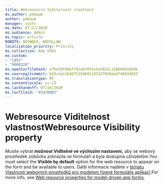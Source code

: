 ```yaml
---
title: Webresource Viditelnost vlastnost
ms.author: pebaum
author: pebaum
manager: scotv
ms.date: 07/27/2020
ms.audience: Admin
ms.topic: article
ROBOTS: NOINDEX, NOFOLLOW
localization_priority: Priority
ms.collection: Adm_O365
ms.custom:
- "1952"
- "9000326"
ms.openlocfilehash: e7be59fd4bff91eb78fe15e5822c128698d16b9b
ms.sourcegitcommit: b10cea11b4975354b91193327b58aa4740d34833
ms.translationtype: MT
ms.contentlocale: cs-CZ
ms.lasthandoff: 07/28/2020
ms.locfileid: "45439082"
---
```

# <a name="webresource-visibility-property"></a><span data-ttu-id="ed447-102">Webresource Viditelnost vlastnost</span><span class="sxs-lookup"><span data-stu-id="ed447-102">Webresource Visibility property</span></span>

<span data-ttu-id="ed447-103">Musíte vybrat **možnost Viditelné ve výchozím nastavení,** aby se webový prostředek zobůvka zobrazila ve formuláři a byla dostupná uživatelům.</span><span class="sxs-lookup"><span data-stu-id="ed447-103">You must select the **Visible by default** option for the web resource to appear on the form and be available to users.</span></span> <span data-ttu-id="ed447-104">Další informace najdete v [tématu Vlastnosti webových prostředků pro modelem řízené formuláře aplikací](https://docs.microsoft.com/powerapps/maker/model-driven-apps/web-resource-properties-legacy).</span><span class="sxs-lookup"><span data-stu-id="ed447-104">For more info, see [Web resource properties for model-driven app forms](https://docs.microsoft.com/powerapps/maker/model-driven-apps/web-resource-properties-legacy).</span></span>